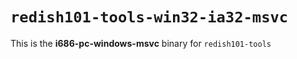 # `redish101-tools-win32-ia32-msvc`

This is the **i686-pc-windows-msvc** binary for `redish101-tools`
